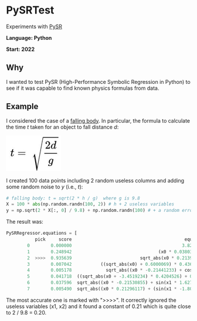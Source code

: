 # PySRTest
Experiments with [PySR](https://github.com/MilesCranmer/PySR)

**Language: Python**

**Start: 2022**

## Why
I wanted to test PySR (High-Performance Symbolic Regression in Python) to see if it was capable to find known physics formulas from data.

## Example
I considered the case of a [falling body](https://en.wikipedia.org/wiki/Equations_for_a_falling_body). In particular, the formula to calculate the time _t_ taken for an object to fall distance _d_:

![formula](/images/formula.jpg)

I created 100 data points including 2 random useless columns and adding some random noise to _y_ (i.e., _t_):

```python
# falling body: t = sqrt(2 * h / g)  where g is 9.8
X = 100 * abs(np.random.randn(100, 2)) # h + 2 useless variables
y = np.sqrt(2 * X[:, 0] / 9.8) + np.random.randn(100) # + a random error
```

The result was:

```python
PySRRegressor.equations = [
           pick     score                                           equation      loss  complexity
        0        0.000000                                          3.8280957  3.960987           1
        1        0.248942                                 (x0 * 0.038038906)  2.407549           3
        2  >>>>  0.935639                          sqrt_abs(x0 * 0.21392302)  0.944566           4
        3        0.007042           ((sqrt_abs(x0) + 0.6000069) * 0.4366105)  0.931357           6
        4        0.005178             sqrt_abs((x0 * -0.21441233) + cos(x0))  0.926547           7
        5        0.041718  ((sqrt_abs(x0 + -3.4519234) * 0.4204526) + 0.5...  0.888689           8
        6        0.037596  sqrt_abs((x0 * -0.21530855) + sin(x1 * 1.62781...  0.855898           9
        7        0.005490  sqrt_abs((x0 * 0.21296117) + (sin(x1 * -1.8019...  0.846552          11
```

The most accurate one is marked with ">>>>". It correctly ignored the useless variables (x1, x2) and it found a constant of 0.21 which is quite close to 2 / 9.8 = 0.20.